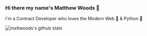 ### Hi there my name's Matthew Woods 👋

I'm a Contract Developer who loves the Modern Web 🔮 & Python 🐍

![mxttwoods's github stats](https://github-readme-stats.vercel.app/api?username=mxttwoods&count_private=true)

<!--
**mxttwoods/mxttwoods** is a ✨ _special_ ✨ repository because its `README.md` (this file) appears on your GitHub profile.

Here are some ideas to get you started:

- 🔭 I’m currently working on ...
- 🌱 I’m currently learning ...
- 👯 I’m looking to collaborate on ...
- 🤔 I’m looking for help with ...
- 💬 Ask me about ...
- 📫 How to reach me: ...
- 😄 Pronouns: ...
- ⚡ Fun fact: ...
-->
